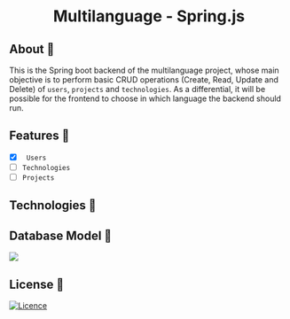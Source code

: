 <h1 align="center">Multilanguage - Spring.js</h1>

## About 🎯

This is the Spring boot backend of the multilanguage project, whose main objective is to perform basic CRUD operations (Create, Read, Update and Delete) of ``users``, ``projects`` and ``technologies``. As a differential, it will be possible for the frontend to choose in which language the backend should run.

## Features 🌟

- [x] `` Users``
- [ ] ``Technologies``
- [ ] ``Projects``

## Technologies 🚀

## Database Model 💾

<img src="https://github.com/VictorGVC/ProjectMultilanguage-Node/blob/main/doc/database.png">

## License 📝

[![Licence](https://img.shields.io/github/license/Ileriayo/markdown-badges?style=for-the-badge)](./LICENSE)
